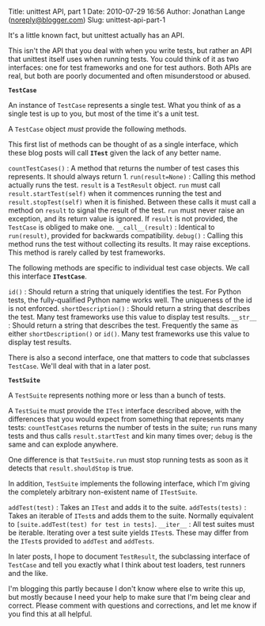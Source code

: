Title: unittest API, part 1
Date: 2010-07-29 16:56
Author: Jonathan Lange (noreply@blogger.com)
Slug: unittest-api-part-1

It's a little known fact, but unittest actually has an API.  
  
This isn't the API that you deal with when you write tests, but rather
an API that unittest itself uses when running tests. You could think of
it as two interfaces: one for test frameworks and one for test authors.
Both APIs are real, but both are poorly documented and often
misunderstood or abused.  
  
**`TestCase`**  
  
An instance of `TestCase` represents a single test. What you think of as
a single test is up to you, but most of the time it's a unit test.  
  
A `TestCase` object *must* provide the following methods.  
  
This first list of methods can be thought of as a single interface,
which these blog posts will call **`ITest`** given the lack of any
better name.  

`countTestCases()`
:   A method that returns the number of test cases this represents. It
    should always return 1.
`run(result=None)`
:   Calling this method actually runs the test. `result` is a
    `TestResult` object. `run` must call `result.startTest(self)` when
    it commences running the test and `result.stopTest(self)` when it is
    finished. Between these calls it must call a method on `result` to
    signal the result of the test. `run` must never raise an exception,
    and its return value is ignored. If `result` is not provided, the
    `TestCase` is obliged to make one.
`__call__(result)`
:   Identical to `run(result)`, provided for backwards compatibility.
`debug()`
:   Calling this method runs the test without collecting its results. It
    may raise exceptions. This method is rarely called by test
    frameworks.

  
The following methods are specific to individual test case objects. We
call this interface **`ITestCase`**.  
  

`id()`
:   Should return a string that uniquely identifies the test. For Python
    tests, the fully-qualified Python name works well. The uniqueness of
    the id is not enforced.
`shortDescription()`
:   Should return a string that describes the test. Many test frameworks
    use this value to display test results.
`__str__`
:   Should return a string that describes the test. Frequently the same
    as either `shortDescription()` or `id()`. Many test frameworks use
    this value to display test results.

There is also a second interface, one that matters to code that
subclasses `TestCase`. We'll deal with that in a later post.  
  
**`TestSuite`**  
  
A `TestSuite` represents nothing more or less than a bunch of tests.  
  
A `TestSuite` must provide the `ITest` interface described above, with
the differences that you would expect from something that represents
many tests: `countTestCases` returns the number of tests in the suite;
`run` runs many tests and thus calls `result.startTest` and kin many
times over; `debug` is the same and can explode anywhere.  
  
One difference is that `TestSuite.run` must stop running tests as soon
as it detects that `result.shouldStop` is true.  
  
In addition, `TestSuite` implements the following interface, which I'm
giving the completely arbitrary non-existent name of `ITestSuite`.  

`addTest(test)`
:   Takes an `ITest` and adds it to the suite.
`addTests(tests)`
:   Takes an iterable of `ITest`s and adds them to the suite. Normally
    equivalent to `[suite.addTest(test) for test in tests]`.
`__iter__`
:   All test suites must be iterable. Iterating over a test suite yields
    `ITest`s. These may differ from the `ITest`s provided to `addTest`
    and `addTests`.

In later posts, I hope to document `TestResult`, the subclassing
interface of `TestCase` and tell you exactly what I think about test
loaders, test runners and the like.  
  
I'm blogging this partly because I don't know where else to write this
up, but mostly because I need your help to make sure that I'm being
clear and correct. Please comment with questions and corrections, and
let me know if you find this at all helpful.

